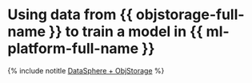 # Using data from {{ objstorage-full-name }} to train a model in {{ ml-platform-full-name }}

{% include notitle [DataSphere + ObjStorage](../../_tutorials/ml-ai/s3-to-datasphere.md) %}